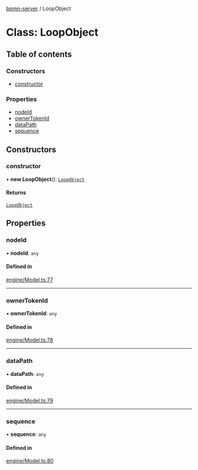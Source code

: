 [bpmn-server](../readme.md) / LoopObject

# Class: LoopObject

## Table of contents

### Constructors

- [constructor](LoopObject.md#constructor)

### Properties

- [nodeId](LoopObject.md#nodeid)
- [ownerTokenId](LoopObject.md#ownertokenid)
- [dataPath](LoopObject.md#datapath)
- [sequence](LoopObject.md#sequence)

## Constructors

### constructor

• **new LoopObject**(): [`LoopObject`](LoopObject.md)

#### Returns

[`LoopObject`](LoopObject.md)

## Properties

### nodeId

• **nodeId**: `any`

#### Defined in

[engine/Model.ts:77](https://github.com/bpmnServer/bpmn-server/blob/d8a5b7d/src/engine/Model.ts#L77)

___

### ownerTokenId

• **ownerTokenId**: `any`

#### Defined in

[engine/Model.ts:78](https://github.com/bpmnServer/bpmn-server/blob/d8a5b7d/src/engine/Model.ts#L78)

___

### dataPath

• **dataPath**: `any`

#### Defined in

[engine/Model.ts:79](https://github.com/bpmnServer/bpmn-server/blob/d8a5b7d/src/engine/Model.ts#L79)

___

### sequence

• **sequence**: `any`

#### Defined in

[engine/Model.ts:80](https://github.com/bpmnServer/bpmn-server/blob/d8a5b7d/src/engine/Model.ts#L80)
